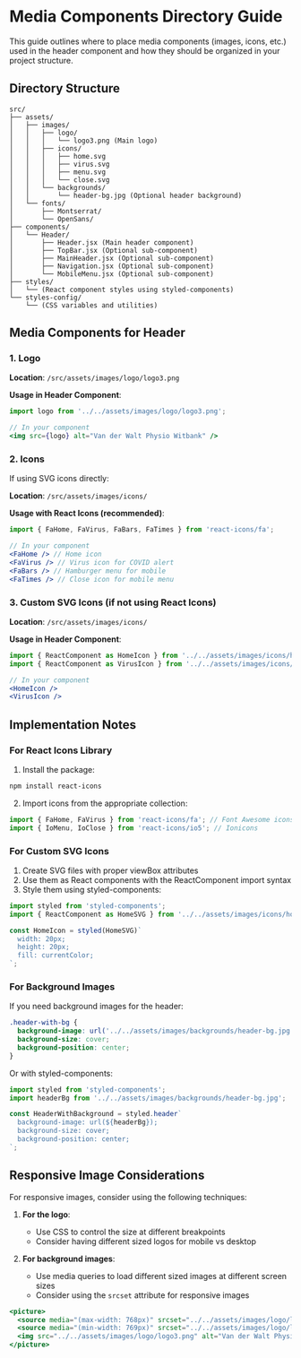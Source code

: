 # Media Components Directory Guide

This guide outlines where to place media components (images, icons, etc.) used in the header component and how they should be organized in your project structure.

## Directory Structure

```
src/
├── assets/
│   ├── images/
│   │   ├── logo/
│   │   │   └── logo3.png (Main logo)
│   │   ├── icons/
│   │   │   ├── home.svg
│   │   │   ├── virus.svg
│   │   │   ├── menu.svg
│   │   │   └── close.svg
│   │   └── backgrounds/
│   │       └── header-bg.jpg (Optional header background)
│   └── fonts/
│       ├── Montserrat/
│       └── OpenSans/
├── components/
│   └── Header/
│       ├── Header.jsx (Main header component)
│       ├── TopBar.jsx (Optional sub-component)
│       ├── MainHeader.jsx (Optional sub-component)
│       ├── Navigation.jsx (Optional sub-component)
│       └── MobileMenu.jsx (Optional sub-component)
├── styles/
│   └── (React component styles using styled-components)
└── styles-config/
    └── (CSS variables and utilities)
```

## Media Components for Header

### 1. Logo

**Location**: `/src/assets/images/logo/logo3.png`

**Usage in Header Component**:
```jsx
import logo from '../../assets/images/logo/logo3.png';

// In your component
<img src={logo} alt="Van der Walt Physio Witbank" />
```

### 2. Icons

If using SVG icons directly:

**Location**: `/src/assets/images/icons/`

**Usage with React Icons (recommended)**:
```jsx
import { FaHome, FaVirus, FaBars, FaTimes } from 'react-icons/fa';

// In your component
<FaHome /> // Home icon
<FaVirus /> // Virus icon for COVID alert
<FaBars /> // Hamburger menu for mobile
<FaTimes /> // Close icon for mobile menu
```

### 3. Custom SVG Icons (if not using React Icons)

**Location**: `/src/assets/images/icons/`

**Usage in Header Component**:
```jsx
import { ReactComponent as HomeIcon } from '../../assets/images/icons/home.svg';
import { ReactComponent as VirusIcon } from '../../assets/images/icons/virus.svg';

// In your component
<HomeIcon />
<VirusIcon />
```

## Implementation Notes

### For React Icons Library

1. Install the package:
```bash
npm install react-icons
```

2. Import icons from the appropriate collection:
```jsx
import { FaHome, FaVirus } from 'react-icons/fa'; // Font Awesome icons
import { IoMenu, IoClose } from 'react-icons/io5'; // Ionicons
```

### For Custom SVG Icons

1. Create SVG files with proper viewBox attributes
2. Use them as React components with the ReactComponent import syntax
3. Style them using styled-components:

```jsx
import styled from 'styled-components';
import { ReactComponent as HomeSVG } from '../../assets/images/icons/home.svg';

const HomeIcon = styled(HomeSVG)`
  width: 20px;
  height: 20px;
  fill: currentColor;
`;
```

### For Background Images

If you need background images for the header:

```css
.header-with-bg {
  background-image: url('../../assets/images/backgrounds/header-bg.jpg');
  background-size: cover;
  background-position: center;
}
```

Or with styled-components:

```jsx
import styled from 'styled-components';
import headerBg from '../../assets/images/backgrounds/header-bg.jpg';

const HeaderWithBackground = styled.header`
  background-image: url(${headerBg});
  background-size: cover;
  background-position: center;
`;
```

## Responsive Image Considerations

For responsive images, consider using the following techniques:

1. **For the logo**:
   - Use CSS to control the size at different breakpoints
   - Consider having different sized logos for mobile vs desktop

2. **For background images**:
   - Use media queries to load different sized images at different screen sizes
   - Consider using the `srcset` attribute for responsive images

```jsx
<picture>
  <source media="(max-width: 768px)" srcset="../../assets/images/logo/logo-small.png" />
  <source media="(min-width: 769px)" srcset="../../assets/images/logo/logo3.png" />
  <img src="../../assets/images/logo/logo3.png" alt="Van der Walt Physio Witbank" />
</picture>
```
</qodoArtifact>